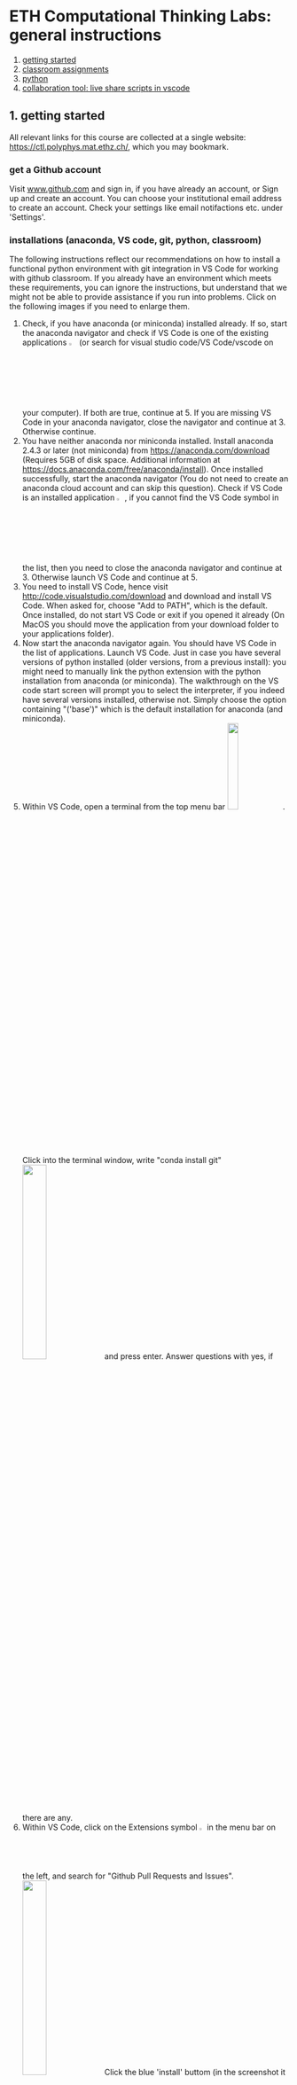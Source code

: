 # ETH Computational Thinking Labs: general instructions

1. [getting started](#start)
2. [classroom assignments](#assignments)
3. [python](#python)
4. [collaboration tool: live share scripts in vscode](#liveshare)

## 1. getting started<a name="start"></a>

All relevant links for this course are collected at a single website: https://ctl.polyphys.mat.ethz.ch/, which you may bookmark. 

### get a Github account<a name="github">

Visit www.github.com and sign in, if you have already an account, or Sign up and create an account. You can choose your institutional email address to create an account. Check your settings like email notifactions etc. under 'Settings'.  

### installations (anaconda, VS code, git, python, classroom)<a name="install">

The following instructions reflect our recommendations on how to install a functional python environment with git integration in VS Code for working with github classroom. If you already have an environment which meets these requirements, you can ignore the instructions, but understand that we might not be able to provide assistance if you run into problems. Click on the following images if you need to enlarge them.
 
1. Check, if you have anaconda (or miniconda) installed already. If so, start the anaconda navigator and check if VS Code is one of the existing applications <img src="http://ctl.polyphys.mat.ethz.ch/snapshots/Capture-anaconda-check-for-vscode.png" width="3%"> (or search for visual studio code/VS Code/vscode on your computer). If both are true, continue at 5. If you are missing VS Code in your anaconda navigator, close the navigator and continue at 3. Otherwise continue.
2. You have neither anaconda nor miniconda installed. Install anaconda 2.4.3 or later (not miniconda) from https://anaconda.com/download (Requires 5GB of disk space. Additional information at https://docs.anaconda.com/free/anaconda/install). Once installed successfully, start the anaconda navigator (You do not need to create an anaconda cloud account and can skip this question). Check if VS Code is an installed application <img src="http://ctl.polyphys.mat.ethz.ch/snapshots/Capture-anaconda-check-for-vscode.png" width="3%">, if you cannot find the VS Code symbol in the list, then you need to close the anaconda navigator and continue at 3. Otherwise launch VS Code and continue at 5.
3. You need to install VS Code, hence visit http://code.visualstudio.com/download and download and install VS Code. When asked for, choose "Add to PATH", which is the default. Once installed, do not start VS Code or exit if you opened it already (On MacOS you should move the application from your download folder to your applications folder).
4. Now start the anaconda navigator again. You should have VS Code in the list of applications. Launch VS Code. Just in case you have several versions of python installed (older versions, from a previous install): you might need to manually link the python extension with the python installation from anaconda (or miniconda). The walkthrough on the VS code start screen will prompt you to select the interpreter, if you indeed have several versions installed, otherwise not. Simply choose the option containing "('base')" which is the default installation for anaconda (and miniconda).
5. Within VS Code, open a terminal from the top menu bar <img src="http://ctl.polyphys.mat.ethz.ch/snapshots/Capture-vscode-top-menu.png" width="20%"> . Click into the terminal window, write "conda install git" <img src="http://ctl.polyphys.mat.ethz.ch/snapshots/Capture-vscode-terminal-window.png" width="30%"> and press enter. Answer questions with yes, if there are any. 
6. Within VS Code, click on the Extensions symbol <img src="http://ctl.polyphys.mat.ethz.ch/snapshots/Capture-vscode-symbol-extensions.png" width="2%"> in the menu bar on the left, and search for "Github Pull Requests and Issues". <img src="http://ctl.polyphys.mat.ethz.ch/snapshots/Capture-vscode-extensions-pull-requests.png" width="30%"> Click the blue 'install' buttom (in the screenshot it is not visible as I have it already installed), and once installed, close the VS Code application.
7. Start VS Code again. This time, you should see a blue (1) at the accounts symbol <img src="http://ctl.polyphys.mat.ethz.ch/snapshots/Capture-vscode-symbol-github.png" width="2%"> in the menu bar on the left. Click on it, and choose "Sign in with Github ..". If nothing works, be patient, check if there are more than one VS Code screen open now, and eventually choose one of the options (like local server) that are offered to sign in. Once you are signed in, the blue (1) does not appear anymore, and if you press the accounts symbol again, it should show your github name.
8. Within VS Code, click on the Extensions symbol (shown above), and search for "Github Classroom" <img src="http://ctl.polyphys.mat.ethz.ch/snapshots/Capture-vscode-extension-classroom.png" width="30%"> Click the blue 'install' buttom. 
9. VS Code asks you again (blue 1 at the accounts symbol <img src="http://ctl.polyphys.mat.ethz.ch/snapshots/Capture-vscode-symbol-github.png" width="2%">) for permission to connect with github. Once connected, and if there are no remaining blue numbers in the left panel, click on the github symbol <img src="http://ctl.polyphys.mat.ethz.ch/snapshots/Capture-vscode-symbol-classroom.png" width="2%"> . Ideally, VS Code tells that you have not yet accepted any assignments. If you see this message, you are almost done. 
10. Within VS Code, click on the (well known) Extensions symbol in the menu bar on the left, and search for "Python" (from Microsoft). Click 'install'. To verify the installation you should follow along with the last three minutes of this video (https://youtu.be/HvAjnpA6mlA?t=282). Having installed anaconda you should also select the interpreter called 'base'. We will check in the first lecture if you can successfully print text to the command line. 
11. Done! You successfully completed the whole setup and can close VS Code and anaconda. You have now installed: anaconda, python, git, VS Code, and you have a github account, and are ready to accept a classroom assignment.

If you would like some additional guidance during the installation process, we recommend the following two videos for installing anaconda (https://www.youtube.com/watch?v=xfAcErzOKN4) and VS Code (https://www.youtube.com/watch?v=HvAjnpA6mlA). The creator, Luke Barousse, uses many similar tools and a very similar installation process. However, the installation of github is not covered in these videos (points 6 through 9 above). If you are interested in a more thorough introduction to VS Code, we can recommend the following video (https://www.youtube.com/watch?v=UuwlySU7Hjg) from the same series.

If you encounter any problems during the installation process, do not hesitate to reach out to us via email or approach us in person. We can try to assist you via email or arrange a one on one meeting.

Additional steps that can be done during the first CTL lecture, after having accepted your first classroom assignment. 

1. Open a Terminal in VS code as described above. Type python --version (enter), and git --version (enter) to see if python and git are installed.
2. To finish the git configuration, execute the following commands within the Terminal, where you have to choose a XXX name (no blanks or special characters), and enter your email address:
   
     git config --global user.name "XXX"
   
     git config --global user.email XXX@YYY

4. Within VS Code. Choose File and New File from the menu bar. Select 'Python file' from the options. Enter a command like print("hello"), and then press the small triangle in the top right corner of the VS code window to save (with extension .py) and run your python file.
5. Within VS code, close Folder (if you have an open folder), then click the Github symbol <img src="http://ctl.polyphys.mat.ethz.ch/snapshots/Capture-vscode-symbol-classroom.png" width="2%">. You should see the classroom folder.


## 2. classroom assignments<a name="assignments"></a>

### accept an assignment and become member of a group
You will receive an invitation for each assignment by email. Accept the assignment and choose from the existing groups, if you'd like to join any of the existing groups, or create a new group (with a science/lecture-related name, no special characters, no blanks). Upon acceptance, you will find a new repository in your personal GitHub account. If you cannot find any place in any of the existing groups and want to create a new group, while the maximum number of groups has been reached already, please send an email. To check if it worked, login to www.github.com, click your github symbol. Check your profile. Check if you are member of the CTL organization and member of a group. If not, contact us.

### deal with classroom assignments in [vscode](#vscode)
 
Start [vscode](#vscode). To manage your classroom assignments, click the GitHub symbol in the left taskbar, sign in to GitHub. To find your classroom assignment, click on the GitHub symbol in the vscode menu bar on the left. Select and open your assignment, find your files, edit them or create a new file. To commit your changes, save your file, then click the Source Control icon (Crtl-Shift-G). Leave a message for your commit. To see the rendered markdown README.md, click on README.md (or your own md-file), and then crtl+K followed by V. To see if your committed changes in VS code have been transferred to github, visit your corresponding repository at Github, and check the time stamp of the modified file (or its content). If your classroom folder is visible, but you do not see any files in it, either click the Explorer symbol (crtl-shift+E), or go to File / Close Folder (crtl+K F), and click the github symbol. 
 
### deal with classroom assignments at [GitHub](#github)

Once you accepted an assignment, you will find a new repository in your personal GitHub. You do not need to use vscode to edit your codes, you can also edit them directly at GitHub, or clone the directory to a local directory, and edit from there using another software. Make sure to commit your changes directly to the main branch (or create a branch + pull request, if you want your group members or assistants review your changes, and if you know what you are doing). To find back (if needed) your assignment(s) at GitHub, click https://github.com/ETH-Computational-Thinking-Lab and then on the name of the assignment.

### pull requests (avoid, if possible)
After editing a python script or markdown file, you commit your changes directly to the main branch and update the file or create a branch and pull request. If you go for a pull reuqest, leave a comment in the pull request if you have any particular question. Open pull requests are mentioned in the menu bar of your assignment. If you are assigned to review a pull request (most likely by email), or if you have the permission to review it, you can reject or merge a pull request to finally update the current script. At the 'branches' tab you can find the existing active branches, and also delete them, if they had been taken care of already. 
 
### report.md<a name="report">

All information about a project other than the script itself, such as goals, ideas, problems, results should be collected in the file report.md located at your GitHub assignment. All group members should be enabled to edit report.md. md-files are interpreted using the Markdown syntax at GitHub. A quick reference to the Markdown syntax is available at  https://www.markdownguide.org/cheat-sheet/. To watch the report.md side-by-side with your code, split the window (top right), click on the report.md and press crtl+K followed by V to render the markdown file properly.  To add an image to the report.md file, first upload the image file (say, myfile.png) to your repository. Then edit the report.md file and add

    <img src="myfile.png" width=50%>

## 3. python  <a name="python">

Cheat Sheets: https://cheatography.com/tag/-python/, https://www.pythoncheatsheet.org/

Make sure your python script have a name like script.py with proper extension py. 

vscode: If you wish to open a new file and if python is not in the list, press crtl-shift-p and search for python: interpreter, and select from this list.

### use command line arguments in your python script

    import sys
    ...
    # the number of command line arguments is: len(sys.argv)-1
    n = int(sys.argv[1])

### call a python script from the command line

If you are in vscode: Click on 'Terminal. If not, under windows: search and open Command Prompt. macos and linux: Open terminal window. Switch (cd) to the directory containing your script or provide the full path of your script. Enter

    python3 [yourscript.py] [arguments]
    
Exit the interactive python3 via quit(). Display the exit value via
 
    python3 [yourscript.py] [arguments]; echo $?
    
### General structure of Python script that can be imported or reused and also executed from the command line

    import sys

    def myfunction1 (a):
        print("first (integer) argument is "+str(a))
        
    def myfunction2 (a,b):
        print("first (integer) argument is "+str(a))
        print("2nd (float) argument is "+str(b))
    
    # do the following if called from the command line

    if len(sys.argv)-1==1:
        a = int(sys.argv[1])
        myfunction1(a)
    elif len(sys.argv)-1==2:
        a = int(sys.argv[1])
        b = float(sys.argv[2])
        myfunction2(a,b)
 
### Exit from your python3 script with exit value 13

    import sys
    ...
    sys.exit(13) 
 
### Return and exit with a value<a name=returnexit></a>

    import sys

    def myfunction (a):
        print("first (integer) argument is "+str(a))
        b = 2*a
        return b
        
    # do the following if called from the command line

    if len(sys.argv)-1==1:
        a = int(sys.argv[1])
        b = myfunction(a)
        sys.exit(int(b))
    
### Check if myfile exists from within your python script

    import os.path
    ...
    if os.path.isfile("myfile"):
      ...
    
### Read and save integer-valued matrix from and to file tic-tac-toe.txt<a name=readsavematrix></a>

    import numpy as np
    data = np.genfromtxt("tic-tac-toe.txt", dtype=np.int32)
    data[0,0]=1
    np.savetxt("tic-tac-toe.txt", data, fmt="%d")
    
### Create graphics file mygraphics.png<a name="graphics"></a>

    import matplotlib.pyplot as plt
    # assuming myarray (an array) carries your image
    plt.imshow(myarray)
    plt.savefig('mygraphics.png')
    
### python profiler<a name="profiler"></a>

Calling python with the following options 

     python3 -m cProfile -o log.profiler mypthonscript.py 
    
creates a file log.profiler that contains information about the cpu time spent in the several routines. This can be very useful to find the most time-consuming parts of your code. 

### Create mpg-movie using matplotlib

    import matplotlib.pyplot as plt
    import numpy as np
 
    # importing movie py libraries
    from moviepy.editor import VideoClip
    from moviepy.video.io.bindings import mplfig_to_npimage
 
    # numpy array
    x = np.linspace(-2, 2, 200)
 
    # duration of the video in seconds
    duration = 2
 
    # matplot subplot
    fig, ax = plt.subplots()
 
    # method to get frames
    def make_frame(t):
     
        # clear
        ax.clear()
     
        # plotting line
        ax.plot(x, np.sinc(x**2) + np.sin(x + 2 * np.pi / duration * t), lw = 3)
        ax.set_ylim(-1.5, 2.5)
     
        # returning numpy image
        return mplfig_to_npimage(fig)
 
    # creating animation
    animation = VideoClip(make_frame, duration = duration)
 
    # displaying animation with auto play and looping
    animation.ipython_display(fps = 20, loop = True, autoplay = True)
    
### python classes and related 

https://www.youtube.com/watch?v=ZDa-Z5JzLYM

### installing python (if not yet installed, or you'd like to install another version)

windows, macos, linux: download from https://docs.conda.io/en/latest/miniconda.html

Miniconda is a free minimal installer for conda. It is a small, bootstrap version of Anaconda that includes only conda, Python, the packages they depend on, and a  small number of other useful packages, including pip, zlib and a few others. Choose install 'just for me' and 'add to path' during installation! Use the conda install command (now or later from within the vscode Terminal) to install additional packages like numpy or matplotlib.

### python environment with a specific version of python (or other modules) in vscode<a name="conda"></a>

In some cases the library you want to use does not run under the python version you installed. 
You can use older python version or older packages quite easily in vscode with the help of 
a single conda command as shown below. By default, environments are installed into the envs directory in your conda directory. 
Run conda create --help for information on specifying a different path. Below, replace
myenv by with a unique name of your new (optional) environment. Open a command prompt and execute

    conda create -n myenv python=3.7
    or 
    conda create -n myenv python=3.7 scipy=0.17.3 astroid babel
  
This will create a new directory myenv in your conda/envs directory. 
Start vscode. Press ctrl-alt-p and search for: python: select interpreter. Choose myenv from the list, if you prefer to use myenv in your current project. 
     
## 4. collaboration tool: Live share scripts in vscode<a name="liveshare"></a>
 
 You can edit your python script simultaneously with group members or let them just read and comment on your code from within vscode + live share. If the code is located at GitHub, all group members can open it from there and commit their modified codes. 
 
 1. click on the Extensions symbol in the left taskbar (Crtl-shift-X). Search for VS live share. Choose the version from Microsoft, install.
  
### Working simultaneously on a python file in vscode
 
 In vscode, click the Live Share icon in the left taskbar. Click Share to share the file or folder you are editing. Follow the instruction and send the invitation to one or more group members, assistants, lecturer (email, skype etc). You can allow the invited person to read only or to edit your file. If you are receiving the invitation, follow the link and accept the invitation (you can join either by the vscode web interface or by your locally installed vscode). The inviting person will then let you in. You can add comments to the open files, chat etc. and change the file if you have the permission. 

## Presentations

Towards the end of the semester, each group presents its work during a 8 minutes talk. During these 8 minutes, group members should equally contribute to the presentation. The presentation should include the following:  

1. how did the group work together (communication channel)
2. how did we approach the problems stated by the assignments (ideas)
3. did we encounter problems, and eventually solved them, and how?
4. how have individual functions been tested (example)?
5. how did we test the code?
6. Selected results obtained with the codes

Collect all your slides on one of your laptops, and save the presentation also on a stick (or at one of your github repositories).  
         
## Frequently asked questions and answers are collected [here](https://github.com/ETH-Computational-Thinking-Lab/CTL-FAQ/blob/main/README.md)

